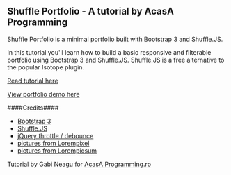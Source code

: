 ## Shuffle Portfolio - A tutorial by AcasA Programming
Shuffle Portfolio is a minimal portfolio built with Bootstrap 3 and Shuffle.JS.

In this tutorial you'll learn how to build a basic responsive and filterable portfolio using Bootstrap 3 and Shuffle.JS.
Shuffle.JS is a free alternative to the popular Isotope plugin.

[Read tutorial here](http://acasaprogramming.ro/filterable-portfolio-with-shuffle-js-and-bootstrap-3/)

[View portfolio demo here](http://demo.acasaprogramming.ro/shuffle-portfolio/)

####Credits####
- [Bootstrap 3](https://getbootstrap.com/)
- [Shuffle.JS](https://vestride.github.io/Shuffle/)
- [jQuery throttle / debounce](http://benalman.com/projects/jquery-throttle-debounce-plugin/)
- [pictures from Lorempixel](http://lorempixel.com/)
- [pictures from Lorempicsum](http://lorempicsum.com/)

Tutorial by Gabi Neagu for [AcasA Programming.ro](http://acasaprogramming.ro)